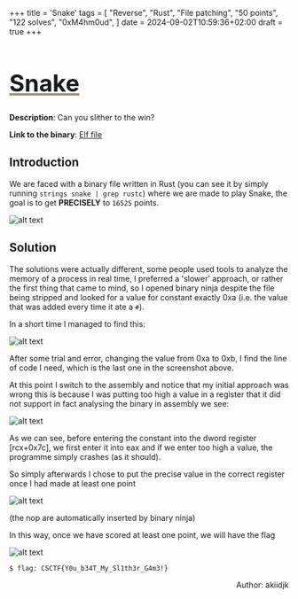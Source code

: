 +++
title = 'Snake'
tags = [
  "Reverse",
  "Rust",
  "File patching",
  "50 points",
  "122 solves",
  "0xM4hm0ud",
]
date = 2024-09-02T10:59:36+02:00
draft = true
+++

<h1 style='text-decoration: underline;text-decoration-color: #9e8c6c;font-size: 3em;'>Snake</h1>

**Description**: Can you slither to the win?

**Link to the binary**: [Elf file](https://2024.csc.tf/files/263575efcd73ff01d2bf123993065b37/snake?token=eyJ1c2VyX2lkIjo3ODgsInRlYW1faWQiOjM5MCwiZmlsZV9pZCI6MTJ9.ZtWYng.7QVOp_u1X-NXMNS72mApiwM1GqU)

## Introduction

We are faced with a binary file written in Rust (you can see it by simply running `strings snake | grep rustc`) where we are made to play Snake, the goal is to get **PRECISELY** to `16525` points.

![alt text](/images/snake/image.png)

## Solution

The solutions were actually different, some people used tools to analyze the memory of a process in real time, I preferred a 'slower' approach, or rather the first thing that came to mind, so I opened binary ninja despite the file being stripped and looked for a value for constant exactly 0xa (i.e. the value that was added every time it ate a `#`).

In a short time I managed to find this:

![alt text](/images/snake/image-1.png)

After some trial and error, changing the value from 0xa to 0xb, I find the line of code I need, which is the last one in the screenshot above.

At this point I switch to the assembly and notice that my initial approach was wrong this is because I was putting too high a value in a register that it did not support in fact analysing the binary in assembly we see:

![alt text](/images/snake/image-2.png)

As we can see, before entering the constant into the dword register [rcx+0x7c], we first enter it into eax and if we enter too high a value, the programme simply crashes (as it should).

So simply afterwards I chose to put the precise value in the correct register once I had made at least one point

![alt text](/images/snake/image-3.png)

(the nop are automatically inserted by binary ninja)

In this way, once we have scored at least one point, we will have the flag

![alt text](/images/snake/image-4.png)

```stdout
$ flag: CSCTF{Y0u_b34T_My_Sl1th3r_G4m3!}
```

<p align='right'>Author: akiidjk </p>
